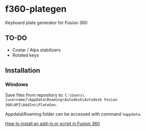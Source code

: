 # f360-plategen
Keyboard plate generator for Fusion 360

## TO-DO
* Costar / Alps stabilizers
* Rotated keys

## Installation
### Windows
Save files from repository to: `C:\Users\[username]\AppData\Roaming\Autodesk\Autodesk Fusion 360\API\AddIns\PlateGen`.

Appdata\Roaming folder can be accessed with command `%appdata`.

[How to install an add-in or script in Fusion 360](https://knowledge.autodesk.com/support/fusion-360/troubleshooting/caas/sfdcarticles/sfdcarticles/How-to-install-an-ADD-IN-and-Script-in-Fusion-360.html)
